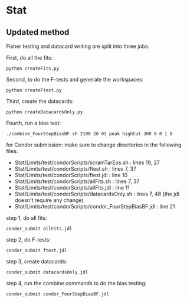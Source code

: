 # Stat

## Updated method

Fisher testing and datacard writing are split into three jobs.

First, do all the fits:
```
python createFits.py
```

Second, to do the F-tests and generate the workspaces:
```
python createFtest.py
```

Third, create the datacards:
```
python createDatacardsOnly.py
```

Fourth, run a bias test:
```
./combine_FourStepBiasBF.sh 2100 20 03 peak highCut 300 0 0 1 8
```

for Condor submission:
make sure to change directories in the following files:
* Stat/Limits/test/condorScripts/scramTarEos.sh : lines 19, 27
* Stat/Limits/test/condorScripts/ftest.sh : lines 7, 37
* Stat/Limits/test/condorScripts/ftest.jdl : line 10 
* Stat/Limits/test/condorScripts/allFits.sh : lines 7, 37
* Stat/Limits/test/condorScripts/allFits.jdl : line 11 
* Stat/Limits/test/condorScripts/datacardsOnly.sh : lines 7, 48 (the jdl doesn't require any change)
* Stat/Limits/test/condorScripts/condor_FourStepBiasBF.jdl : line 21

step 1, do all fits:
```
condor_submit allFits.jdl
```

step 2, do F-tests:
```
condor_submit ftest.jdl
```

step 3, create datacards:
```
condor_submit datacardsOnly.jdl
```

step 4, run the combine commands to do the bias testing:
```
condor_submit condor_FourStepBiasBF.jdl
```

